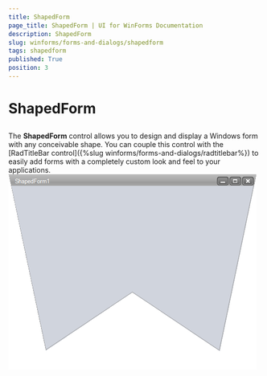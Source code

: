 ```yaml
---
title: ShapedForm
page_title: ShapedForm | UI for WinForms Documentation
description: ShapedForm
slug: winforms/forms-and-dialogs/shapedform
tags: shapedform
published: True
position: 3
---
```


# ShapedForm



## 

The __ShapedForm__ control allows you to design and display a Windows 
        	form with any conceivable shape. You can couple this control with the 
        	[RadTitleBar control]({%slug winforms/forms-and-dialogs/radtitlebar%})
        	 to easily add forms with a completely custom look and feel to your applications.
        ![forms-and-dialogs-shapedform-overview 001](images/forms-and-dialogs-shapedform-overview001.png)
